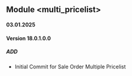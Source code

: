 ## Module <multi_pricelist>

#### 03.01.2025
#### Version 18.0.1.0.0
##### ADD
- Initial Commit for Sale Order Multiple Pricelist
